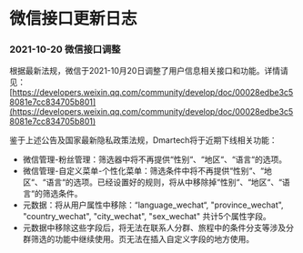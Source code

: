# 微信接口更新日志

### 2021-10-20 微信接口调整

根据最新法规，微信于2021-10月20日调整了用户信息相关接口和功能。详情请见：[https://developers.weixin.qq.com/community/develop/doc/00028edbe3c58081e7cc834705b801](https://developers.weixin.qq.com/community/develop/doc/00028edbe3c58081e7cc834705b801)

鉴于上述公告及国家最新隐私政策法规，Dmartech将于近期下线相关功能：

* 微信管理-粉丝管理：筛选器中将不再提供“性别“、“地区“、“语言“的选项。
* 微信管理-自定义菜单-个性化菜单：筛选条件中将不再提供“性别“、“地区“、“语言“的选项。已经设置好的规则，将从中移除掉“性别“、“地区“、“语言“的筛选条件。
* 元数据：将从用户属性中移除：“language\_wechat“, "province\_wechat", "country\_wechat", "city\_wechat", "sex\_wechat" 共计5个属性字段。
* 元数据中移除这些字段后，将无法在联系人分群、旅程中的条件分支等涉及分群筛选的功能中继续使用。页无法在插入自定义字段的地方使用。



